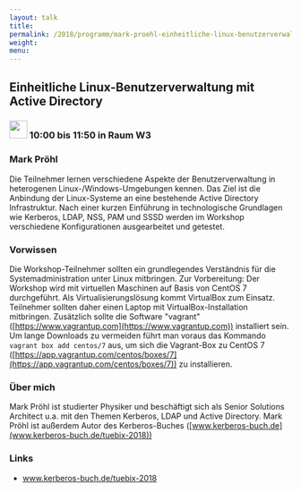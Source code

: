 ```yaml
---
layout: talk
title:
permalink: /2018/programm/mark-proehl-einheitliche-linux-benutzerverwaltung-mit-active-directory/
weight:
menu:
---
```

## Einheitliche Linux-Benutzerverwaltung mit Active Directory

### <img height = "32" src="../../../images/workshop.svg"> 10:00 bis 11:50 in Raum W3

### Mark Pröhl

Die Teilnehmer lernen verschiedene Aspekte der Benutzerverwaltung in heterogenen Linux-/Windows-Umgebungen kennen. Das Ziel ist die Anbindung der Linux-Systeme an eine bestehende Active Directory Infrastruktur. Nach einer kurzen Einführung in technologische Grundlagen wie Kerberos, LDAP, NSS, PAM und SSSD werden im Workshop verschiedene Konfigurationen ausgearbeitet und getestet.

### Vorwissen

Die Workshop-Teilnehmer sollten ein grundlegendes Verständnis für die Systemadministration unter Linux mitbringen.  Zur Vorbereitung: Der Workshop wird mit virtuellen Maschinen auf Basis von CentOS 7 durchgeführt. Als Virtualisierungslösung kommt VirtualBox zum Einsatz. Teilnehmer sollten daher einen Laptop mit VirtualBox-Installation mitbringen. Zusätzlich sollte die Software "vagrant" ([https://www.vagrantup.com](https://www.vagrantup.com)) installiert sein. Um lange Downloads zu vermeiden führt man voraus das Kommando `vagrant box add centos/7` aus, um sich die Vagrant-Box zu CentOS 7 ([https://app.vagrantup.com/centos/boxes/7](https://app.vagrantup.com/centos/boxes/7)) zu installieren.

### Über mich

Mark Pröhl ist studierter Physiker und beschäftigt sich als Senior Solutions Architect u.a. mit den Themen Kerberos, LDAP und Active Directory.  Mark Pröhl ist außerdem Autor des Kerberos-Buches ([www.kerberos-buch.de](www.kerberos-buch.de/tuebix-2018))

### Links

- <a href="https://www.kerberos-buch.de/tuebix-2018" target="_blank">www.kerberos-buch.de/tuebix-2018</a>
